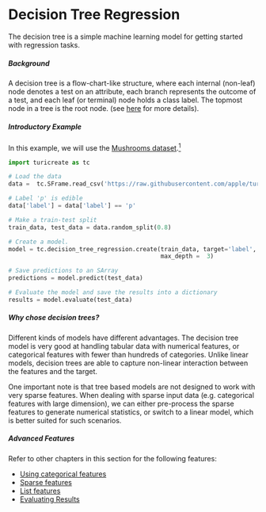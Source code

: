 # Decision Tree Regression
The decision tree is a simple machine learning model for getting started
with regression tasks.

##### Background
A decision tree is a flow-chart-like structure, where each internal (non-leaf)
node denotes a test on an attribute, each branch represents the outcome of a
test, and each leaf (or terminal) node holds a class label. The topmost node
in a tree is the root node. (see [here](https://en.wikipedia.org/wiki/Decision_tree_learning)
for more details).

##### Introductory Example

In this example, we will use the [Mushrooms dataset](https://archive.ics.uci.edu/ml/datasets/mushroom).[<sup>1</sup>](../datasets.md)
```python
import turicreate as tc

# Load the data
data =  tc.SFrame.read_csv('https://raw.githubusercontent.com/apple/turicreate/master/src/python/turicreate/test/mushroom.csv')

# Label 'p' is edible
data['label'] = data['label'] == 'p'

# Make a train-test split
train_data, test_data = data.random_split(0.8)

# Create a model.
model = tc.decision_tree_regression.create(train_data, target='label',
                                           max_depth =  3)

# Save predictions to an SArray
predictions = model.predict(test_data)

# Evaluate the model and save the results into a dictionary
results = model.evaluate(test_data)
```

##### Why chose decision trees?

Different kinds of models have different advantages. The decision tree
model is very good at handling tabular data with numerical features, or
categorical features with fewer than hundreds of categories. Unlike
linear models, decision trees are able to capture non-linear interaction
between the features and the target.

One important note is that tree based models are not designed to work
with very sparse features. When dealing with sparse input data (e.g.
categorical features with large dimension), we can either pre-process
the sparse features to generate numerical statistics, or switch to a
linear model, which is better suited for such scenarios.

##### Advanced Features

Refer to other chapters in this section for the following features:

* [Using categorical features](linear-regression.md#categorical-features)
* [Sparse features](linear-regression.md#sparse-features)
* [List features](linear-regression.md#list-features)
* [Evaluating Results](logistic-regression.md#evaluating-results)
